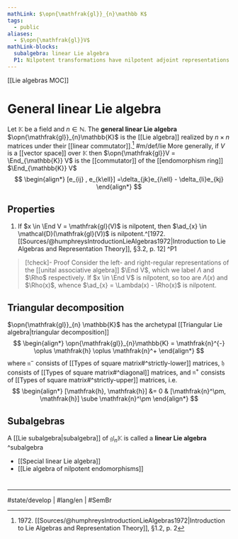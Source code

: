 ```yaml
---
mathLink: $\opn{\mathfrak{gl}}_{n}\mathbb K$
tags:
  - public
aliases:
  - $\opn{\mathfrak{gl}}V$
mathLink-blocks:
  subalgebra: linear Lie algebra
  P1: Nilpotent transformations have nilpotent adjoint representations
---
```

[[Lie algebras MOC]]
# General linear Lie algebra

Let $\mathbb{K}$ be a field and $n \in \mathbb{N}$.
The **general linear Lie algebra** $\opn{\mathfrak{gl}}_{n}\mathbb{K}$ is the [[Lie algebra]] realized by $n \times n$ matrices under their [[linear commutator]].[^1972] #m/def/lie 
More generally, if $V$ is a [[vector space]] over $\mathbb{K}$ then $\opn{\mathfrak{gl}}V = \End_{\mathbb{K}} V$ is the [[commutator]] of the [[endomorphism ring]] $\End_{\mathbb{K}} V$
$$
\begin{align*}
[e_{ij} , e_{k\ell}] =\delta_{jk}e_{i\ell} - \delta_{li}e_{kj}
\end{align*}
$$

  [^1972]: 1972\. [[Sources/@humphreysIntroductionLieAlgebras1972|Introduction to Lie Algebras and Representation Theory]], §1.2, p. 2

## Properties

1. If $x \in \End V = \mathfrak{gl}(V)$ is nilpotent, then $\ad_{x} \in \mathcal{D}(\mathfrak{gl}(V))$ is nilpotent.^[1972\. [[Sources/@humphreysIntroductionLieAlgebras1972|Introduction to Lie Algebras and Representation Theory]], §3.2, p. 12] ^P1

> [!check]- Proof
> Consider the left- and right-regular representations of the [[unital associative algebra]] $\End V$,
> which we label $\Lambda$ and $\Rho$ respectively.
> If $x \in \End V$ is nilpotent, so too are $\Lambda(x)$ and $\Rho(x)$,
> whence $\ad_{x} = \Lambda(x) - \Rho(x)$ is nilpotent. <span class="QED"/>



## Triangular decomposition

$\opn{\mathfrak{gl}}_{n} \mathbb{K}$ has the archetypal [[Triangular Lie algebra|triangular decomposition]]
$$
\begin{align*}
\opn{\mathfrak{gl}}_{n}\mathbb{K} = \mathfrak{n}^{-} \oplus \mathfrak{h} \oplus \mathfrak{n}^+
\end{align*}
$$
where $\mathfrak{n}^{-}$ consists of [[Types of square matrix#^strictly-lower]] matrices, $\mathfrak{h}$ consists of [[Types of square matrix#^diagonal]] matrices, and $\mathfrak{n}^+$ consists of [[Types of square matrix#^strictly-upper]] matrices, i.e.
$$
\begin{align*}
[\mathfrak{h}, \mathfrak{h}] &= 0 & [\mathfrak{n}^\pm, \mathfrak{h}] \sube \mathfrak{n}^\pm
\end{align*}
$$

## Subalgebras

A [[Lie subalgebra|subalgebra]] of $\mathfrak{gl}_{n}\mathbb{K}$ is called a **linear Lie algebra** ^subalgebra

- [[Special linear Lie algebra]]
- [[Lie algebra of nilpotent endomorphisms]]

#
---
#state/develop | #lang/en | #SemBr
